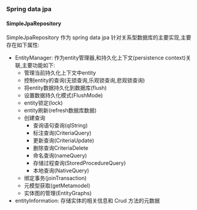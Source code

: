 ### Spring data jpa

#### SimpleJpaRepository

SimpleJpaRepository 作为 spring data jpa 针对关系型数据库的主要实现,主要存在如下属性:

   * EntityManager: 作为entity管理器,和持久化上下文(persistence context)关联,主要功能如下:
      * 管理当前持久化上下文中entity
      * 控制entity的查询(无锁查询,乐观锁查询,悲观锁查询)
      * 将entity数据持久化到数据库(flush)
      * 设置数据持久化模式(FlushMode)
      * entity锁定(lock)
      * entity刷新(refresh数据库数据)
      * 创建查询
        * 查询语句查询(qlString)
        * 标注查询(CriteriaQuery)
        * 更新查询(CriteriaUpdate)
        * 删除查询CriteriaDelete
        * 命名查询(nameQuery)
        * 存储过程查询(StoredProcedureQuery)
        * 本地查询(NativeQuery)
      * 绑定事务(joinTransaction)
      * 元模型获取(getMetamodel)
      * 实体图的管理(EntityGraphs)
   * entityInformation: 存储实体的相关信息和 Crud 方法的元数据


